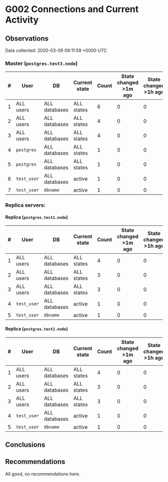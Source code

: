 # G002 Connections and Current Activity #

## Observations ##
Data collected: 2020-03-09 09:11:59 +0000 UTC  



### Master (`postgres.test3.node`) ###
  

 \# | User | DB | Current state | Count | State changed >1m ago | State changed >1h ago | Tx age >1m | Tx age >1h
|----|------|----|---------------|-------|-----------------------|-----------------------|------------|-----------
| 1 |ALL users|ALL databases| ALL states | 6 | 0 | 0 | 0 | 0 | 
| 2 |ALL users|ALL databases| ALL states | 4 | 0 | 0 | 0 | 0 | 
| 3 |ALL users|ALL databases| ALL states | 4 | 0 | 0 | 0 | 0 | 
| 4 |`postgres`|ALL databases| ALL states | 1 | 0 | 0 | 0 | 0 | 
| 5 |`postgres`|ALL databases| ALL states | 1 | 0 | 0 | 0 | 0 | 
| 6 |`test_user`|ALL databases| active | 1 | 0 | 0 | 0 | 0 | 
| 7 |`test_user`|`dbname`| active | 1 | 0 | 0 | 0 | 0 | 



### Replica servers: ###

#### Replica (`postgres.test1.node`) ####

  

| \# | User | DB | Current state | Count | State changed >1m ago | State changed >1h ago | Tx age >1m | Tx age >1h |
|----|------|----|---------------|-------|-----------------------|-----------------------|------------|------------|
| 1 |ALL users|ALL databases| ALL states | 4 | 0 | 0 | 0 | 0 |
| 2 |ALL users|ALL databases| ALL states | 3 | 0 | 0 | 0 | 0 |
| 3 |ALL users|ALL databases| ALL states | 3 | 0 | 0 | 0 | 0 |
| 4 |`test_user`|ALL databases| active | 1 | 0 | 0 | 0 | 0 |
| 5 |`test_user`|`dbname`| active | 1 | 0 | 0 | 0 | 0 |

#### Replica (`postgres.test2.node`) ####

  

| \# | User | DB | Current state | Count | State changed >1m ago | State changed >1h ago | Tx age >1m | Tx age >1h |
|----|------|----|---------------|-------|-----------------------|-----------------------|------------|------------|
| 1 |ALL users|ALL databases| ALL states | 4 | 0 | 0 | 0 | 0 |
| 2 |ALL users|ALL databases| ALL states | 3 | 0 | 0 | 0 | 0 |
| 3 |ALL users|ALL databases| ALL states | 3 | 0 | 0 | 0 | 0 |
| 4 |`test_user`|ALL databases| active | 1 | 0 | 0 | 0 | 0 |
| 5 |`test_user`|`dbname`| active | 1 | 0 | 0 | 0 | 0 |


## Conclusions ##
 


## Recommendations ##
  All good, no recommendations here.
 

